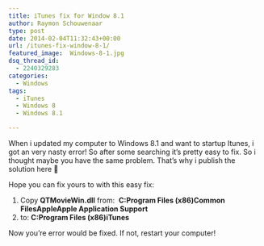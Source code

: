 ```yaml
---
title: iTunes fix for Window 8.1
author: Raymon Schouwenaar
type: post
date: 2014-02-04T11:32:43+00:00
url: /itunes-fix-window-8-1/
featured_image:  Windows-8-1.jpg
dsq_thread_id:
  - 2240329283
categories:
  - Windows
tags:
  - iTunes
  - Windows 8
  - Windows 8.1

---
```

When i updated my computer to Windows 8.1 and want to startup Itunes, i got an very nasty error! So after some searching it&#8217;s pretty easy to fix. So i thought maybe you have the same problem. That&#8217;s why i publish the solution here 🙂

Hope you can fix yours to with this easy fix:

  1. Copy **QTMovieWin.dll** from:  **C:Program Files (x86)Common FilesAppleApple Application Support**
  2. to: **C:Program Files (x86)iTunes**

Now you&#8217;re error would be fixed. If not, restart your computer!